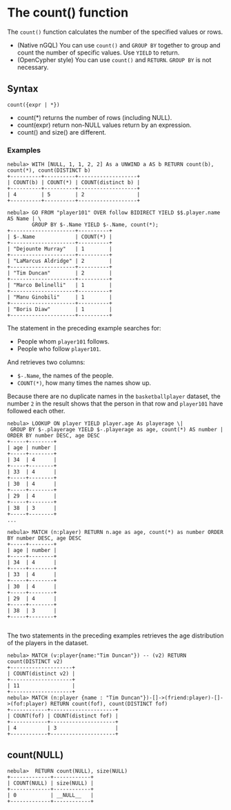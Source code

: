 # The count() function

The `count()` function calculates the number of the specified values or rows.

- (Native nGQL) You can use `count()` and `GROUP BY` together to group and count the number of specific values. Use `YIELD` to return.
- (OpenCypher style) You can use `count()` and `RETURN`. `GROUP BY` is not necessary.

## Syntax

```ngql
count({expr | *})
```

- count(*) returns the number of rows (including NULL).
- count(expr) return non-NULL values return by an expression.
- count() and size() are different.

### Examples

```ngql
nebula> WITH [NULL, 1, 1, 2, 2] As a UNWIND a AS b RETURN count(b), count(*), count(DISTINCT b)
+----------+----------+-------------------+
| COUNT(b) | COUNT(*) | COUNT(distinct b) |
+----------+----------+-------------------+
| 4        | 5        | 2                 |
+----------+----------+-------------------+
```

```ngql
nebula> GO FROM "player101" OVER follow BIDIRECT YIELD $$.player.name AS Name | \
        GROUP BY $-.Name YIELD $-.Name, count(*);
+---------------------+----------+
| $-.Name             | COUNT(*) |
+---------------------+----------+
| "Dejounte Murray"   | 1        |
+---------------------+----------+
| "LaMarcus Aldridge" | 2        |
+---------------------+----------+
| "Tim Duncan"        | 2        |
+---------------------+----------+
| "Marco Belinelli"   | 1        |
+---------------------+----------+
| "Manu Ginobili"     | 1        |
+---------------------+----------+
| "Boris Diaw"        | 1        |
+---------------------+----------+
```

The statement in the preceding example searches for:

* People whom `player101` follows.
* People who follow `player101`.

And retrieves two columns:

* `$-.Name`, the names of the people.
* `COUNT(*)`, how many times the names show up.

Because there are no duplicate names in the `basketballplayer` dataset, the number `2` in the result shows that the person in that row and `player101` have followed each other.

```ngql
nebula> LOOKUP ON player YIELD player.age As playerage \|
 GROUP BY $-.playerage YIELD $-.playerage as age, count(*) AS number | ORDER BY number DESC, age DESC
+-----+--------+
| age | number |
+-----+--------+
| 34  | 4      |
+-----+--------+
| 33  | 4      |
+-----+--------+
| 30  | 4      |
+-----+--------+
| 29  | 4      |
+-----+--------+
| 38  | 3      |
+-----+--------+
...

nebula> MATCH (n:player) RETURN n.age as age, count(*) as number ORDER BY number DESC, age DESC
+-----+--------+
| age | number |
+-----+--------+
| 34  | 4      |
+-----+--------+
| 33  | 4      |
+-----+--------+
| 30  | 4      |
+-----+--------+
| 29  | 4      |
+-----+--------+
| 38  | 3      |
+-----+--------+


```

The two statements in the preceding examples retrieves the age distribution of the players in the dataset.

```ngql
nebula> MATCH (v:player{name:"Tim Duncan"}) -- (v2) RETURN count(DISTINCT v2)
+--------------------+
| COUNT(distinct v2) |
+--------------------+
| 11                 |
+--------------------+
nebula> MATCH (n:player {name : "Tim Duncan"})-[]->(friend:player)-[]->(fof:player) RETURN count(fof), count(DISTINCT fof)
+------------+---------------------+
| COUNT(fof) | COUNT(distinct fof) |
+------------+---------------------+
| 4          | 3                   |
+------------+---------------------+

```

## count(NULL)

```ngql
nebula>  RETURN count(NULL), size(NULL)
+-------------+------------+
| COUNT(NULL) | size(NULL) |
+-------------+------------+
| 0           | __NULL__   |
+-------------+------------+
```
